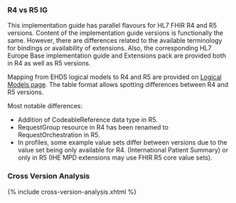 ### R4 vs R5 IG

This implementation guide has parallel flavours for HL7 FHIR R4 and R5 versions. Content of the implementation guide versions is functionally the same. However, there are differences related to the available terminology for bindings or availability of extensions. Also, the corresponding HL7 Europe Base implementation guide and Extensions pack are provided both in R4 as well as R5 versions.

Mapping from EHDS logical models to R4 and R5 are provided on [Logical Models page](logicalmodels.html). The table format allows spotting differences between R4 and R5 versions.  

Most notable differences:  
- Addition of CodeableReference data type in R5.  
- RequestGroup resource in R4 has been renamed to RequestOrchestration in R5.  
- In profiles, some example value sets differ between versions due to the value set being only available for R4.  (International Patient Summary) or only in R5 (IHE MPD extensions may use FHIR R5 core value sets).  

### Cross Version Analysis

{% include cross-version-analysis.xhtml %}
